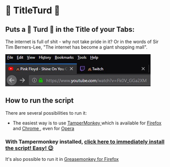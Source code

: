 # 💩 TitleTurd 💩


## Puts a 💩 Turd 💩 in the Title of your Tabs:

The internet is full of shit - why not take pride in it?
Or in the words of Sir Tim Berners-Lee, "The internet has become a giant shopping mall". 

![alt text](https://raw.githubusercontent.com/johnnyawesome/TitleTurd/master/Title%20Turd.jpg)

## How to run the script

There are several possibilities to run it:
 - The easiest way is to use [TamperMonkey ](https://www.google.ch/search?q=tampermonkey) which is available for [Firefox ](https://addons.mozilla.org/en-US/firefox/addon/tampermonkey/) and [Chrome ](https://chrome.google.com/webstore/search/tampermonkey), even for [Opera ](https://addons.opera.com/de/search/?query=Tampermonkey)
 ### With Tampermonkey installed,  [click here to immediately install the script! Easy! 😉](https://github.com/johnnyawesome/TitleTurd/raw/master/Title%20Turd.user.js)

It's also possible to run it in [Greasemonkey for Firefox ](https://addons.mozilla.org/en-US/firefox/addon/greasemonkey/) 

